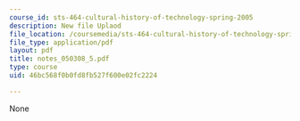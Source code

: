 ```yaml
---
course_id: sts-464-cultural-history-of-technology-spring-2005
description: New file Uplaod
file_location: /coursemedia/sts-464-cultural-history-of-technology-spring-2005/46bc568f0b0fd8fb527f600e02fc2224_notes_050308_5.pdf
file_type: application/pdf
layout: pdf
title: notes_050308_5.pdf
type: course
uid: 46bc568f0b0fd8fb527f600e02fc2224

---
```

None